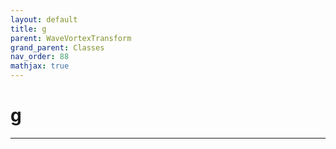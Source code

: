 ```yaml
---
layout: default
title: g
parent: WaveVortexTransform
grand_parent: Classes
nav_order: 88
mathjax: true
---
```


#  g




---

